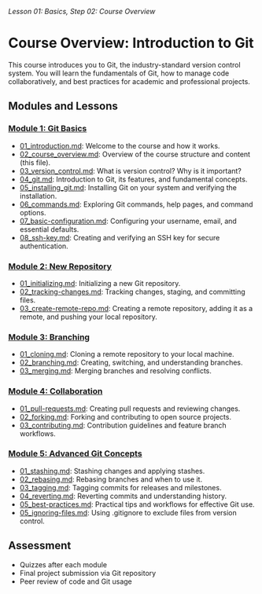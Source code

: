 *Lesson 01: Basics, Step 02: Course Overview*
# Course Overview: Introduction to Git

This course introduces you to Git, the industry-standard version control system. You will learn the fundamentals of Git, how to manage code collaboratively, and best practices for academic and professional projects.

## Modules and Lessons

### [Module 1: Git Basics](./)
- [01_introduction.md](01_introduction.md): Welcome to the course and how it works.
- [02_course_overview.md](02_course_overview.md): Overview of the course structure and content (this file).
- [03_version_control.md](03_version_control.md): What is version control? Why is it important?
- [04_git.md](04_git.md): Introduction to Git, its features, and fundamental concepts.
- [05_installing_git.md](05_installing_git.md): Installing Git on your system and verifying the installation.
- [06_commands.md](06_commands.md): Exploring Git commands, help pages, and command options.
- [07_basic-configuration.md](07_basic-configuration.md): Configuring your username, email, and essential defaults.
- [08_ssh-key.md](08_ssh-key.md): Creating and verifying an SSH key for secure authentication.

### [Module 2: New Repository](../02_new_repository/)
- [01_initializing.md](../02_new_repository/01_initializing.md): Initializing a new Git repository.
- [02_tracking-changes.md](../02_new_repository/02_tracking-changes.md): Tracking changes, staging, and committing files.
- [03_create-remote-repo.md](../02_new_repository/03_create-remote-repo.md): Creating a remote repository, adding it as a remote, and pushing your local repository.

### [Module 3: Branching](../03_branching/)
- [01_cloning.md](../03_branching/01_cloning.md): Cloning a remote repository to your local machine.
- [02_branching.md](../03_branching/02_branching.md): Creating, switching, and understanding branches.
- [03_merging.md](../03_branching/03_merging.md): Merging branches and resolving conflicts.

### [Module 4: Collaboration](../04_collaboration/)
- [01_pull-requests.md](../04_collaboration/01_pull-requests.md): Creating pull requests and reviewing changes.
- [02_forking.md](../04_collaboration/02_forking.md): Forking and contributing to open source projects.
- [03_contributing.md](../04_collaboration/03_contributing.md): Contribution guidelines and feature branch workflows.

### [Module 5: Advanced Git Concepts](../05_advanced/)
- [01_stashing.md](../05_advanced/01_stashing.md): Stashing changes and applying stashes.
- [02_rebasing.md](../05_advanced/02_rebasing.md): Rebasing branches and when to use it.
- [03_tagging.md](../05_advanced/03_tagging.md): Tagging commits for releases and milestones.
- [04_reverting.md](../05_advanced/04_reverting.md): Reverting commits and understanding history.
- [05_best-practices.md](../05_advanced/05_best-practices.md): Practical tips and workflows for effective Git use.
- [05_ignoring-files.md](../05_advanced/05_ignoring-files.md): Using .gitignore to exclude files from version control.

## Assessment
- Quizzes after each module
- Final project submission via Git repository
- Peer review of code and Git usage
